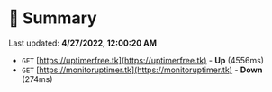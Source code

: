 # 📖 Summary
Last updated: **4/27/2022, 12:00:20 AM**

- `GET` [https://uptimerfree.tk](https://uptimerfree.tk) - **Up** (4556ms)
- `GET` [https://monitoruptimer.tk](https://monitoruptimer.tk) - **Down** (274ms)
